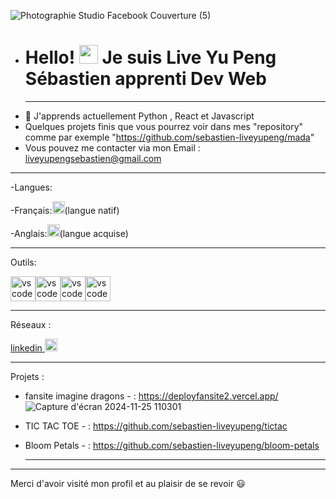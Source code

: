 ![Photographie Studio Facebook Couverture (5)](https://github.com/user-attachments/assets/fca82604-efa2-40a8-b564-67de32b6d914)

- # Hello! <img src="https://raw.githubusercontent.com/MartinHeinz/MartinHeinz/master/wave.gif" width="30px" height="30px" /> Je suis Live Yu Peng Sébastien apprenti Dev Web
  --------------------------------------------------------------------
- 🌱 J'apprends actuellement Python , React et Javascript
- Quelques projets finis que vous pourrez voir dans mes "repository" comme par exemple "https://github.com/sebastien-liveyupeng/mada"
- Vous pouvez me contacter via mon Email : liveyupengsebastien@gmail.com
------------------------------------------------------------------------------------
-Langues:

 -Français:<img src="https://github.com/user-attachments/assets/802b605b-8b4e-44a7-a2b8-374b39883293" alt="flag" width="20">(langue natif)
 
 -Anglais:<img src="https://github.com/user-attachments/assets/e6521ca8-bb60-4cef-99e4-6d053658de83" alt="flag" width="20">(langue acquise)

 ------------------------------------------------------------------------------
 Outils:

<img src="https://github.com/user-attachments/assets/3c96c295-3d1f-4af4-893c-5827c3946b94" alt="vscode" width="40"><img src="https://github.com/user-attachments/assets/c261e4cd-2bf4-43f9-8212-cf2f5ae5d2b4" alt="vscode" width="40"><img src="https://github.com/user-attachments/assets/23b83cfe-ffb8-4a93-9f39-51f3396cd1f0" alt="vscode" width="40"><img src="https://github.com/user-attachments/assets/333f6bcd-8500-44b3-9c78-2b4a1ef8458f" alt="vscode" width="40">

------------------------------------------------------------------------------

Réseaux :

<a href="https://www.linkedin.com/in/s%C3%A9bastien-live-yu-peng-62713733b/"> linkedin <img src="https://github.com/user-attachments/assets/fc61f229-5ca3-4c92-96be-d7e0f7120665" alt="vscode" width="20"></a>


 
---------------------------------------------------------------------------------------------------------------------
Projets :
- fansite imagine dragons - :
  https://deployfansite2.vercel.app/
  ![Capture d'écran 2024-11-25 110301](https://github.com/user-attachments/assets/0058dfaa-941b-48b9-905c-119c57ecd499)

- TIC TAC TOE  - :
  https://github.com/sebastien-liveyupeng/tictac
- Bloom Petals - :
  https://github.com/sebastien-liveyupeng/bloom-petals
  
  ---------------------------------------------------------------------------


-----------------------------------------------------------------------------
Merci d'avoir visité mon profil  et au plaisir de se revoir 😃
<!---
sebastien-liveyupeng/sebastien-liveyupeng is a ✨ special ✨ repository because its `README.md` (this file) appears on your GitHub profile.
You can click the Preview link to take a look at your changes.
--->







